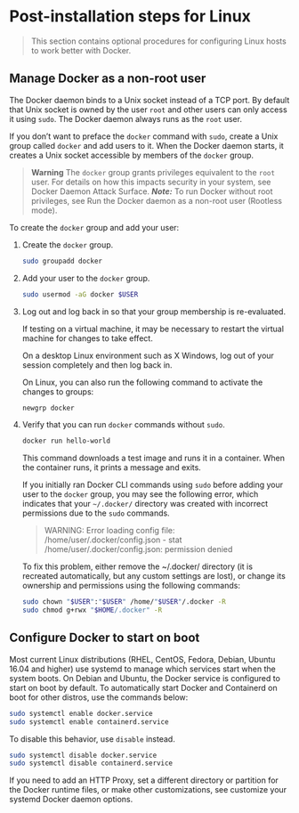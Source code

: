 # Post-installation steps for Linux

> This section contains optional procedures for configuring Linux hosts to work better with Docker.

## Manage Docker as a non-root user

The Docker daemon binds to a Unix socket instead of a TCP port. By default that Unix socket is owned by the user `root` and other users can only access it using `sudo`. The Docker daemon always runs as the `root` user.

If you don’t want to preface the `docker` command with `sudo`, create a Unix group called `docker` and add users to it. When the Docker daemon starts, it creates a Unix socket accessible by members of the `docker` group.

> **Warning**
   The `docker` group grants privileges equivalent to the `root` user. For details on how this impacts security in your system, see Docker Daemon Attack Surface.
> ***Note:***
   To run Docker without root privileges, see Run the Docker daemon as a non-root user (Rootless mode).

To create the `docker` group and add your user:

1. Create the `docker` group.

   ```sh
   sudo groupadd docker
   ```

2. Add your user to the `docker` group.

   ```sh
   sudo usermod -aG docker $USER
   ```

3. Log out and log back in so that your group membership is re-evaluated.

   If testing on a virtual machine, it may be necessary to restart the virtual machine for changes to take effect.

   On a desktop Linux environment such as X Windows, log out of your session completely and then log back in.

   On Linux, you can also run the following command to activate the changes to groups:

   ```sh
   newgrp docker 
   ```

4. Verify that you can run `docker` commands without `sudo`.

   ```sh
   docker run hello-world
   ```

   This command downloads a test image and runs it in a container. When the container runs, it prints a message and exits.

   If you initially ran Docker CLI commands using `sudo` before adding your user to the `docker` group, you may see the following error, which indicates that your `~/.docker/` directory was created with incorrect permissions due to the `sudo` commands.

   > WARNING: Error loading config file: /home/user/.docker/config.json -
     stat /home/user/.docker/config.json: permission denied

   To fix this problem, either remove the ~/.docker/ directory (it is recreated automatically, but any custom settings are lost), or change its ownership and permissions using the following commands:

   ```sh
   sudo chown "$USER":"$USER" /home/"$USER"/.docker -R
   sudo chmod g+rwx "$HOME/.docker" -R
   ```

## Configure Docker to start on boot

Most current Linux distributions (RHEL, CentOS, Fedora, Debian, Ubuntu 16.04 and higher) use systemd to manage which services start when the system boots. On Debian and Ubuntu, the Docker service is configured to start on boot by default. To automatically start Docker and Containerd on boot for other distros, use the commands below:

```sh
sudo systemctl enable docker.service
sudo systemctl enable containerd.service
```

To disable this behavior, use `disable` instead.

```sh
sudo systemctl disable docker.service
sudo systemctl disable containerd.service
```

If you need to add an HTTP Proxy, set a different directory or partition for the Docker runtime files, or make other customizations, see customize your systemd Docker daemon options.
